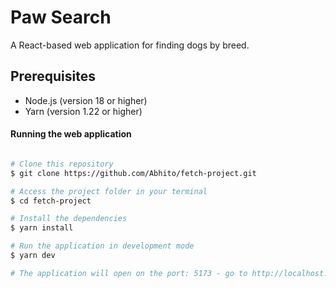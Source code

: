 # Paw Search

A React-based web application for finding dogs by breed. 

## Prerequisites

- Node.js (version 18 or higher)
- Yarn (version 1.22 or higher)

#### Running the web application

```bash

# Clone this repository
$ git clone https://github.com/Abhito/fetch-project.git

# Access the project folder in your terminal
$ cd fetch-project

# Install the dependencies
$ yarn install

# Run the application in development mode
$ yarn dev

# The application will open on the port: 5173 - go to http://localhost:5173/fetch-project/

```